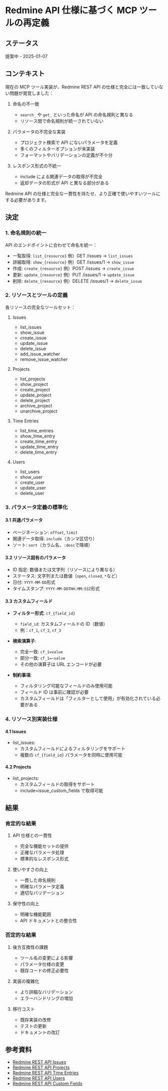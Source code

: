 # Redmine API 仕様に基づく MCP ツールの再定義

## ステータス

提案中 - 2025-01-07

## コンテキスト

現在の MCP ツール実装が、Redmine REST API の仕様と完全には一致していない問題が発覚しました：

1. 命名の不一致

   - `search_` や `get_` といった命名が API の命名規則と異なる
   - リソース間で命名規則が統一されていない

2. パラメータの不完全な実装

   - プロジェクト検索で API にないパラメータを定義
   - 多くのフィルターオプションが未実装
   - フォーマットやバリデーションの定義が不十分

3. レスポンス形式の不統一
   - include による関連データの取得が不完全
   - 返却データの形式が API と異なる部分がある

Redmine API の仕様と完全な一貫性を持たせ、より正確で使いやすいツールにする必要があります。

## 決定

### 1. 命名規則の統一

API のエンドポイントに合わせて命名を統一：

- 一覧取得: `list_{resource}` 例）GET /issues -> `list_issues`
- 詳細取得: `show_{resource}` 例）GET /issues/1 -> `show_issue`
- 作成: `create_{resource}` 例）POST /issues -> `create_issue`
- 更新: `update_{resource}` 例）PUT /issues/1 -> `update_issue`
- 削除: `delete_{resource}` 例）DELETE /issues/1 -> `delete_issue`

### 2. リソースとツールの定義

各リソースの完全なツールセット：

1. Issues

   - list_issues
   - show_issue
   - create_issue
   - update_issue
   - delete_issue
   - add_issue_watcher
   - remove_issue_watcher

2. Projects

   - list_projects
   - show_project
   - create_project
   - update_project
   - delete_project
   - archive_project
   - unarchive_project

3. Time Entries

   - list_time_entries
   - show_time_entry
   - create_time_entry
   - update_time_entry
   - delete_time_entry

4. Users
   - list_users
   - show_user
   - create_user
   - update_user
   - delete_user

### 3. パラメータ定義の標準化

#### 3.1 共通パラメータ

- ページネーション: `offset`, `limit`
- 関連データ取得: `include`（カンマ区切り）
- ソート: `sort`（カラム名、`:desc`で降順）

#### 3.2 リソース固有のパラメータ

- ID 指定: 数値または文字列（リソースにより異なる）
- ステータス: 文字列または数値（`open`, `closed`, `*`など）
- 日付: `YYYY-MM-DD`形式
- タイムスタンプ: `YYYY-MM-DDTHH:MM:SSZ`形式

#### 3.3 カスタムフィールド

- **フィルター形式**: `cf_{field_id}`

  - `field_id`: カスタムフィールドの ID（数値）
  - 例：`cf_1`, `cf_2`, `cf_3`

- **検索演算子**:

  - 完全一致: `cf_1=value`
  - 部分一致: `cf_1=~value`
  - その他の演算子は URL エンコードが必要

- **制約事項**:
  - フィルタリング可能なフィールドのみ使用可能
  - フィールド ID は事前に確認が必要
  - カスタムフィールドは「フィルターとして使用」が有効化されている必要がある

### 4. リソース別実装仕様

#### 4.1 Issues

- list_issues:
  - カスタムフィールドによるフィルタリングをサポート
  - 複数の `cf_{field_id}` パラメータを同時に使用可能

#### 4.2 Projects

- list_projects:
  - カスタムフィールドの取得をサポート
  - include=issue_custom_fields で取得可能

## 結果

### 肯定的な結果

1. API 仕様との一貫性

   - 完全な機能セットの提供
   - 正確なパラメータ処理
   - 標準的なレスポンス形式

2. 使いやすさの向上

   - 一貫した命名規則
   - 明確なパラメータ定義
   - 適切なバリデーション

3. 保守性の向上
   - 明確な機能範囲
   - API ドキュメントとの整合性

### 否定的な結果

1. 後方互換性の課題

   - ツール名の変更による影響
   - パラメータ仕様の変更
   - 既存コードの修正必要性

2. 実装の複雑化

   - より詳細なバリデーション
   - エラーハンドリングの増加

3. 移行コスト
   - 既存実装の改修
   - テストの更新
   - ドキュメントの改訂

## 参考資料

- [Redmine REST API Issues](https://www.redmine.org/projects/redmine/wiki/Rest_Issues)
- [Redmine REST API Projects](https://www.redmine.org/projects/redmine/wiki/Rest_Projects)
- [Redmine REST API Time Entries](https://www.redmine.org/projects/redmine/wiki/Rest_TimeEntries)
- [Redmine REST API Users](https://www.redmine.org/projects/redmine/wiki/Rest_Users)
- [Redmine REST API Custom Fields](https://www.redmine.org/projects/redmine/wiki/Rest_api#Working-with-custom-fields)
